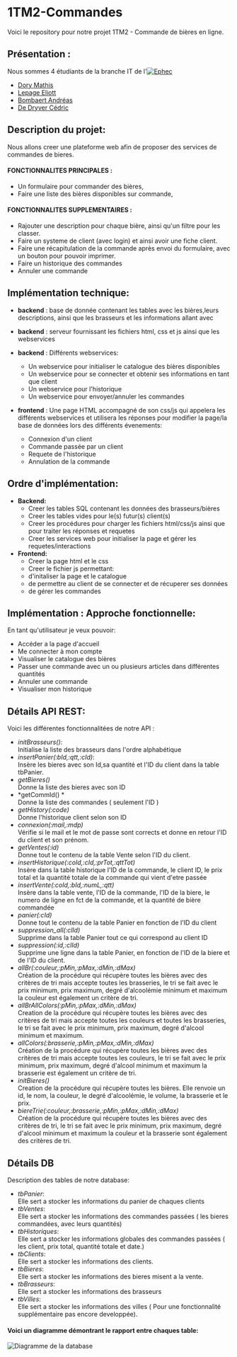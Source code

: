 # 1TM2-Commandes
Voici le repository pour notre projet 1TM2 - Commande de bières en ligne.

## Présentation :
Nous sommes 4 étudiants de la branche IT de l'[![Ephec](https://i.imgur.com/rnFtoBv.png)](https://www.ephec.be/)
* [Dory Mathis](https://github.com/Mathis-Dory)
* [Lepage Eliott](https://github.com/Eliott-Lepage)
* [Bombaert Andréas](https://github.com/Andreas-Bombaert)
* [De Dryver Cédric](https://github.com/DeDryverC)

## Description du projet:
Nous allons creer une plateforme web afin de proposer des services de commandes de bieres.

#### **FONCTIONNALITES PRINCIPALES :**
  * Un formulaire pour commander des bières,
  * Faire une liste des bières disponibles sur commande,

#### **FONCTIONNALITES SUPPLEMENTAIRES :**
  * Rajouter une description pour chaque bière, ainsi qu'un filtre pour les classer.
  * Faire un systeme de client (avec login) et ainsi avoir une fiche client.
  * Faire une récapitulation de la commande après envoi du formulaire, avec un bouton pour pouvoir imprimer.
  * Faire un historique des commandes
  * Annuler une commande

## Implémentation technique:
* **backend** : base de donnée contenant les tables avec les bières,leurs descriptions, 
      ainsi que les brasseurs et les informations allant avec
      
* **backend** : serveur fournissant les fichiers html, css et js ainsi que les webservices

* **backend** : Différents webservices:

  * Un webservice pour initialiser le catalogue des bières disponibles
  * Un webservice pour se connecter et obtenir ses informations en tant que client 
  * Un webservice pour l'historique
  * Un webservice pour envoyer/annuler les commandes
  
* **frontend** : Une page HTML accompagné de son css/js qui appelera les différents webservices et utilisera les réponses pour modifier la page/la base de données lors des différents évenements:
  * Connexion d'un client
  * Commande passée par un client
  * Requete de l'historique
  * Annulation de la commande

## Ordre d'implémentation:

* **Backend:**
  * Creer les tables SQL contenant les données des brasseurs/bières
  * Creer les tables vides pour le(s) futur(s) client(s)
  * Creer les procédures pour charger les fichiers html/css/js ainsi que pour traiter les réponses et requetes
  * Creer les services web pour initialiser la page et gérer les requetes/interactions
* **Frontend:**
  * Creer la page html et le css
  * Creer le fichier js permettant:
  * d'initaliser la page et le catalogue
  * de permettre au client de se connecter et de récuperer ses données
  * de gérer les commandes  
           
## Implémentation : Approche fonctionnelle:
En tant qu'utilisateur je veux pouvoir:
   * Accéder a la page d'accueil
   * Me connecter à mon compte
   * Visualiser le catalogue des bières
   * Passer une commande avec un ou plusieurs articles dans différentes quantités
   * Annuler une commande
   * Visualiser mon historique
   
   
 ## Détails API REST:
 Voici les différentes fonctionnalitées de notre API :
   * *initBrasseurs()*:  
   Initialise la liste des brasseurs dans l'ordre alphabétique
   * *insertPanier(:bId,:qtt,:cId)*:  
   Insère les bieres avec son Id,sa quantité et l'ID du client dans la table tbPanier.
   * *getBieres()*  
   Donne la liste des bieres avec son ID
   * *getCommId() *   
      Donne la liste des commandes ( seulement l'ID )
   * *getHistory(:code)*  
      Donne l'historique client selon son ID
   * *connexion(:mail,:mdp)*  
      Vérifie si le mail et le mot de passe sont corrects et donne en retour l'ID du client et son prénom.
   * *getVentes(:id)*  
      Donne tout le contenu de la table Vente selon l'ID du client.
   * *insertHistorique(:coId,:cId,:prTot,:qttTot)*  
      Insère dans la table historique l'ID de la commande, le client ID, le prix total et la quantité totale de la commande qui vient d'etre passée
   * *insertVente(:coId,:bId,:numL,:qtt)*  
      Insère dans la table vente, l'ID de la commande, l'ID de la biere, le numero de ligne en fct de la commande, et la quantité de bière commandée
   * *panier(:cId)*  
   Donne tout le contenu de la table Panier en fonction de l'ID du client
   * *suppression_all(:clId)*  
      Supprime dans la table Panier tout ce qui correspond au client ID
   * *suppression(:id,:clId)*  
      Supprime une ligne dans la table Panier, en fonction de l'ID de la biere et de l'ID du client.
   * *allBr(:couleur,:pMin,:pMax,:dMin,:dMax)*  
      Création de la procédure qui récupère toutes les bières avec des critères de tri mais accepte toutes les brasseries, 
le tri se fait avec le prix minimum, prix maximum, degré d'alcoolémie minimum et maximum la couleur est également un critère de tri.
   * *allBrAllColors(:pMin,:pMax,:dMin,:dMax)*  
     Creation de la procédure qui récupère toutes les bières avec des critères de tri mais accepte toutes les couleurs et toutes les brasseries, 
le tri se fait avec le prix minimum, prix maximum, degré d'alcool minimum et maximum.
   * *allColors(:brasserie,:pMin,:pMax,:dMin,:dMax)*  
     Création de la procédure qui récupère toutes les bières avec des critères de tri mais accepte toutes les couleurs, 
le tri se fait avec le prix minimum, prix maximum, degré d'alcool minimum et maximum la brasserie est également un critère de tri.
   * *initBieres()*  
     Creation de la procédure qui récupère toutes les bières. Elle renvoie un id, le nom, la couleur, le degré d'alcoolémie, le volume, la brasserie et le prix.
   * *biereTrie(:couleur,:brasserie,:pMin,:pMax,:dMin,:dMax)*  
    Création de la procédure qui récupère toutes les bières avec des critères de tri, 
le tri se fait avec le prix minimum, prix maximum, degré d'alcool minimum et maximum la couleur et la brasserie sont également des critères de tri.
    
    
## Détails DB
Description des tables de notre database:
* *tbPanier*:  
Elle sert a stocker les informations du panier de chaques clients
* *tbVentes*:  
Elle sert a stocker les informations des commandes passées ( les bieres commandées, avec leurs quantités)
* *tbHistoriques*:  
Elle sert a stocker les informations globales des commandes passées ( les client, prix total, quantité totale et date.)
* *tbClients*:  
Elle sert a stocker les informations des clients.
* *tbBieres*:  
Elle sert a stocker les informations des bieres misent a la vente.
* *tbBrasseurs*:  
Elle sert a stocker les informations des brasseurs
* *tbVilles*:  
Elle sert a stocker les informations des villes ( Pour une fonctionnalité supplémentaire pas encore developpée).


#### Voici un diagramme démontrant le rapport entre chaques table:
![Diagramme de la database](https://i.imgur.com/m8k606a.png)
